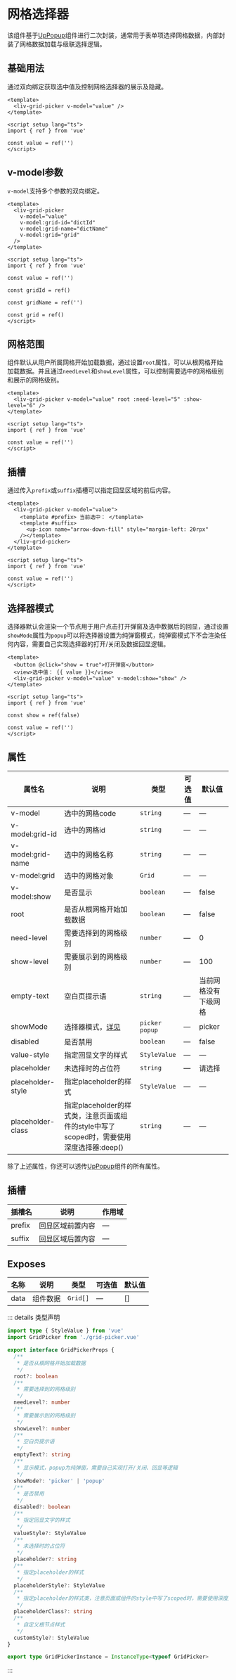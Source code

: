 # 网格选择器

该组件基于[UpPopup](https://uiadmin.net/uview-plus/components/popup.html)组件进行二次封装，通常用于表单项选择网格数据，内部封装了网格数据加载与级联选择逻辑。

## 基础用法

通过双向绑定获取选中值及控制网格选择器的展示及隐藏。

```vue
<template>
  <liv-grid-picker v-model="value" />
</template>

<script setup lang="ts">
import { ref } from 'vue'

const value = ref('')
</script>
```

## v-model参数

`v-model`支持多个参数的双向绑定。

```vue
<template>
  <liv-grid-picker
    v-model="value"
    v-model:grid-id="dictId"
    v-model:grid-name="dictName"
    v-model:grid="grid"
  />
</template>

<script setup lang="ts">
import { ref } from 'vue'

const value = ref('')

const gridId = ref()

const gridName = ref('')

const grid = ref()
</script>
```

## 网格范围

组件默认从用户所属网格开始加载数据，通过设置`root`属性，可以从根网格开始加载数据。并且通过`needLevel`和`showLevel`属性，可以控制需要选中的网格级别和展示的网格级别。

```vue
<template>
  <liv-grid-picker v-model="value" root :need-level="5" :show-level="6" />
</template>

<script setup lang="ts">
import { ref } from 'vue'

const value = ref('')
</script>
```

## 插槽

通过传入`prefix`或`suffix`插槽可以指定回显区域的前后内容。

```vue
<template>
  <liv-grid-picker v-model="value">
    <template #prefix> 当前选中： </template>
    <template #suffix>
      <up-icon name="arrow-down-fill" style="margin-left: 20rpx"
    /></template>
  </liv-grid-picker>
</template>

<script setup lang="ts">
import { ref } from 'vue'

const value = ref('')
</script>
```

## 选择器模式

选择器默认会渲染一个节点用于用户点击打开弹窗及选中数据后的回显，通过设置`showMode`属性为`popup`可以将选择器设置为纯弹窗模式，纯弹窗模式下不会渲染任何内容，需要自己实现选择器的打开/关闭及数据回显逻辑。

```vue
<template>
  <button @click="show = true">打开弹窗</button>
  <view>选中值： {{ value }}</view>
  <liv-grid-picker v-model="value" v-model:show="show" />
</template>

<script setup lang="ts">
import { ref } from 'vue'

const show = ref(false)

const value = ref('')
</script>
```

## 属性

| 属性名            | 说明                                                                                    | 类型             | 可选值 | 默认值               |
| ----------------- | --------------------------------------------------------------------------------------- | ---------------- | ------ | -------------------- |
| v-model           | 选中的网格code                                                                          | `string`         | —      | —                    |
| v-model:grid-id   | 选中的网格id                                                                            | `string`         | —      | —                    |
| v-model:grid-name | 选中的网格名称                                                                          | `string`         | —      | —                    |
| v-model:grid      | 选中的网格对象                                                                          | `Grid`           | —      | —                    |
| v-model:show      | 是否显示                                                                                | `boolean`        | —      | false                |
| root              | 是否从根网格开始加载数据                                                                | `boolean`        | —      | false                |
| need-level        | 需要选择到的网格级别                                                                    | `number`         | —      | 0                    |
| show-level        | 需要展示到的网格级别                                                                    | `number`         | —      | 100                  |
| empty-text        | 空白页提示语                                                                            | `string`         | —      | 当前网格没有下级网格 |
| showMode          | 选择器模式，[详见](#选择器模式)                                                         | `picker` `popup` | —      | picker               |
| disabled          | 是否禁用                                                                                | `boolean`        | —      | false                |
| value-style       | 指定回显文字的样式                                                                      | `StyleValue`     | —      | —                    |
| placeholder       | 未选择时的占位符                                                                        | `string`         | —      | 请选择               |
| placeholder-style | 指定placeholder的样式                                                                   | `StyleValue`     | —      | —                    |
| placeholder-class | 指定placeholder的样式类，注意页面或组件的style中写了scoped时，需要使用深度选择器:deep() | `string`         | —      | —                    |

除了上述属性，你还可以透传[UpPopup](https://uiadmin.net/uview-plus/components/popup.html#props)组件的所有属性。

## 插槽

| 插槽名 | 说明             | 作用域 |
| ------ | ---------------- | ------ |
| prefix | 回显区域前置内容 | —      |
| suffix | 回显区域后置内容 | —      |

## Exposes

| 名称 | 说明     | 类型     | 可选值 | 默认值 |
| ---- | -------- | -------- | ------ | ------ |
| data | 组件数据 | `Grid[]` | —      | []     |

::: details 类型声明

```ts
import type { StyleValue } from 'vue'
import GridPicker from './grid-picker.vue'

export interface GridPickerProps {
  /**
   * 是否从根网格开始加载数据
   */
  root?: boolean
  /**
   * 需要选择到的网格级别
   */
  needLevel?: number
  /**
   * 需要展示到的网格级别
   */
  showLevel?: number
  /**
   * 空白页提示语
   */
  emptyText?: string
  /**
   * 显示模式，popup为纯弹窗，需要自己实现打开/关闭、回显等逻辑
   */
  showMode?: 'picker' | 'popup'
  /**
   * 是否禁用
   */
  disabled?: boolean
  /**
   * 指定回显文字的样式
   */
  valueStyle?: StyleValue
  /**
   * 未选择时的占位符
   */
  placeholder?: string
  /**
   * 指定placeholder的样式
   */
  placeholderStyle?: StyleValue
  /**
   * 指定placeholder的样式类，注意页面或组件的style中写了scoped时，需要使用深度选择器:deep()
   */
  placeholderClass?: string
  /**
   * 自定义根节点样式
   */
  customStyle?: StyleValue
}

export type GridPickerInstance = InstanceType<typeof GridPicker>
```

:::
